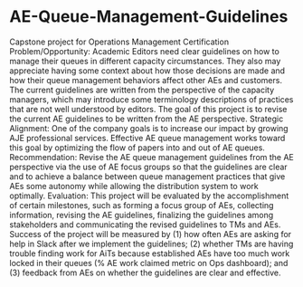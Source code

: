 # AE-Queue-Management-Guidelines
Capstone project for Operations Management Certification
Problem/Opportunity: Academic Editors need clear guidelines on how to manage their queues in different capacity circumstances. They also may appreciate having some context about how those decisions are made and how their queue management behaviors affect other AEs and customers. The current guidelines are written from the perspective of the capacity managers, which may introduce some terminology descriptions of practices that are not well understood by editors. The goal of this project is to revise the current AE guidelines to be written from the AE perspective.
Strategic Alignment: One of the company goals is to increase our impact by growing AJE professional services. Effective AE queue management works toward this goal by optimizing the flow of papers into and out of AE queues.
Recommendation: Revise the AE queue management guidelines from the AE perspective via the use of AE focus groups so that the guidelines are clear and to achieve a balance between queue management practices that give AEs some autonomy while allowing the distribution system to work optimally.
Evaluation: This project will be evaluated by the accomplishment of certain milestones, such as forming a focus group of AEs, collecting information, revising the AE guidelines, finalizing the guidelines among stakeholders and communicating the revised guidelines to TMs and AEs. Success of the project will be measured by (1) how often AEs are asking for help in Slack after we implement the guidelines; (2) whether TMs are having trouble finding work for AiTs because established AEs have too much work locked in their queues (% AE work claimed metric on Ops dashboard); and (3) feedback from AEs on whether the guidelines are clear and effective.
